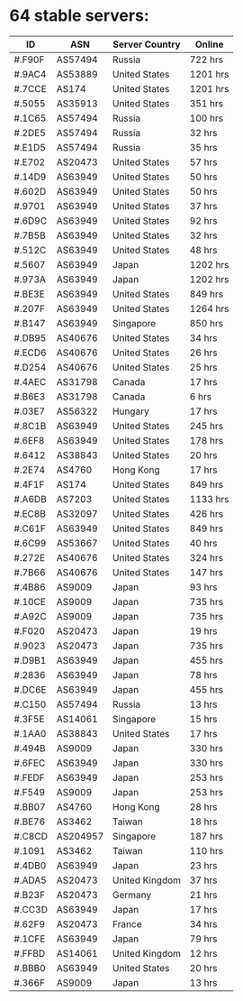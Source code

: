 # 64 stable servers:

| ID | ASN | Server Country | Online |
| ------ | ------ | ------ | ------ |
| #.F90F | AS57494 | Russia | 722 hrs |
| #.9AC4 | AS53889 | United States | 1201 hrs |
| #.7CCE | AS174 | United States | 1201 hrs |
| #.5055 | AS35913 | United States | 351 hrs |
| #.1C65 | AS57494 | Russia | 100 hrs |
| #.2DE5 | AS57494 | Russia | 32 hrs |
| #.E1D5 | AS57494 | Russia | 35 hrs |
| #.E702 | AS20473 | United States | 57 hrs |
| #.14D9 | AS63949 | United States | 50 hrs |
| #.602D | AS63949 | United States | 50 hrs |
| #.9701 | AS63949 | United States | 37 hrs |
| #.6D9C | AS63949 | United States | 92 hrs |
| #.7B5B | AS63949 | United States | 32 hrs |
| #.512C | AS63949 | United States | 48 hrs |
| #.5607 | AS63949 | Japan | 1202 hrs |
| #.973A | AS63949 | Japan | 1202 hrs |
| #.BE3E | AS63949 | United States | 849 hrs |
| #.207F | AS63949 | United States | 1264 hrs |
| #.B147 | AS63949 | Singapore | 850 hrs |
| #.DB95 | AS40676 | United States | 34 hrs |
| #.ECD6 | AS40676 | United States | 26 hrs |
| #.D254 | AS40676 | United States | 25 hrs |
| #.4AEC | AS31798 | Canada | 17 hrs |
| #.B6E3 | AS31798 | Canada | 6 hrs |
| #.03E7 | AS56322 | Hungary | 17 hrs |
| #.8C1B | AS63949 | United States | 245 hrs |
| #.6EF8 | AS63949 | United States | 178 hrs |
| #.6412 | AS38843 | United States | 20 hrs |
| #.2E74 | AS4760 | Hong Kong | 17 hrs |
| #.4F1F | AS174 | United States | 849 hrs |
| #.A6DB | AS7203 | United States | 1133 hrs |
| #.EC8B | AS32097 | United States | 426 hrs |
| #.C61F | AS63949 | United States | 849 hrs |
| #.6C99 | AS53667 | United States | 40 hrs |
| #.272E | AS40676 | United States | 324 hrs |
| #.7B66 | AS40676 | United States | 147 hrs |
| #.4B86 | AS9009 | Japan | 93 hrs |
| #.10CE | AS9009 | Japan | 735 hrs |
| #.A92C | AS9009 | Japan | 735 hrs |
| #.F020 | AS20473 | Japan | 19 hrs |
| #.9023 | AS20473 | Japan | 735 hrs |
| #.D9B1 | AS63949 | Japan | 455 hrs |
| #.2836 | AS63949 | Japan | 78 hrs |
| #.DC6E | AS63949 | Japan | 455 hrs |
| #.C150 | AS57494 | Russia | 13 hrs |
| #.3F5E | AS14061 | Singapore | 15 hrs |
| #.1AA0 | AS38843 | United States | 17 hrs |
| #.494B | AS9009 | Japan | 330 hrs |
| #.6FEC | AS63949 | Japan | 330 hrs |
| #.FEDF | AS63949 | Japan | 253 hrs |
| #.F549 | AS9009 | Japan | 253 hrs |
| #.BB07 | AS4760 | Hong Kong | 28 hrs |
| #.BE76 | AS3462 | Taiwan | 18 hrs |
| #.C8CD | AS204957 | Singapore | 187 hrs |
| #.1091 | AS3462 | Taiwan | 110 hrs |
| #.4DB0 | AS63949 | Japan | 23 hrs |
| #.ADA5 | AS20473 | United Kingdom | 37 hrs |
| #.B23F | AS20473 | Germany | 21 hrs |
| #.CC3D | AS63949 | Japan | 17 hrs |
| #.62F9 | AS20473 | France | 34 hrs |
| #.1CFE | AS63949 | Japan | 79 hrs |
| #.FFBD | AS14061 | United Kingdom | 12 hrs |
| #.BBB0 | AS63949 | United States | 20 hrs |
| #.366F | AS9009 | Japan | 13 hrs |

